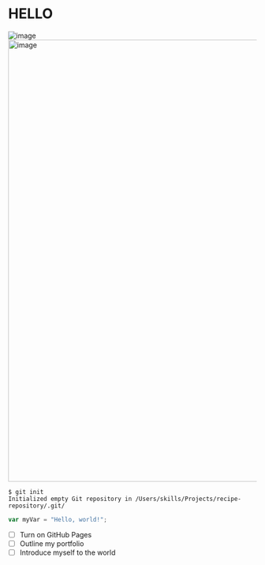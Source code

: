 # HELLO 
![image](https://octodex.github.com/images/yaktocat.png)<img width="896" height="896" alt="image" src="https://github.com/user-attachments/assets/bbb055ba-3d2d-4174-9d75-1897451a9dd1" />
```
$ git init
Initialized empty Git repository in /Users/skills/Projects/recipe-repository/.git/
```
```javascript
var myVar = "Hello, world!";
```
- [ ] Turn on GitHub Pages
- [ ] Outline my portfolio
- [ ] Introduce myself to the world
